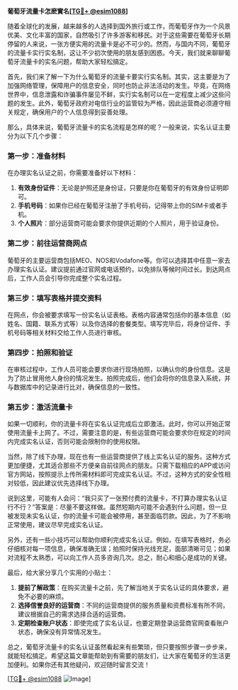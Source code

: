 **葡萄牙流量卡怎麽實名[[TG💪+ @esim1088](https://t.me/s/esim1088)]**

随着全球化的发展，越来越多的人选择到国外旅行或工作，而葡萄牙作为一个风景优美、文化丰富的国家，自然吸引了许多游客和移民。对于这些需要在葡萄牙长期停留的人来说，一张方便实用的流量卡是必不可少的。然而，与国内不同，葡萄牙的流量卡实行实名制，这让不少初次使用的朋友感到困惑。今天，我们就来聊聊葡萄牙流量卡的实名问题，帮助大家轻松搞定。

首先，我们来了解一下为什么葡萄牙的流量卡要实行实名制。其实，这主要是为了加强网络管理，保障用户的信息安全，同时也防止非法活动的发生。毕竟，在网络世界中，信息泄露和诈骗事件屡见不鲜，实行实名制可以在一定程度上减少这些问题的发生。此外，葡萄牙政府对电信行业的监管较为严格，因此运营商必须遵守相关规定，确保用户的个人信息得到妥善处理。

那么，具体来说，葡萄牙流量卡的实名流程是怎样的呢？一般来说，实名认证主要分为以下几个步骤：

### **第一步：准备材料**
在办理实名认证之前，你需要准备好以下材料：
1. **有效身份证件**：无论是护照还是身份证，只要是你在葡萄牙的有效身份证明即可。
2. **手机号码**：如果你已经在葡萄牙注册了手机号码，记得带上你的SIM卡或者手机。
3. **个人照片**：部分运营商可能会要求你提供近期的个人照片，用于验证身份。

### **第二步：前往运营商网点**
葡萄牙的主要运营商包括MEO、NOS和Vodafone等。你可以选择其中任意一家去办理实名认证。建议提前通过官网或电话预约，以免排队等候时间过长。到达网点后，工作人员会引导你完成整个实名过程。

### **第三步：填写表格并提交资料**
在网点，你会被要求填写一份实名认证表格。表格内容通常包括你的基本信息（如姓名、国籍、联系方式等）以及你选择的套餐类型。填写完毕后，将身份证件、手机号码等相关材料交给工作人员进行审核。

### **第四步：拍照和验证**
在审核过程中，工作人员可能会要求你进行现场拍照，以确认你的身份信息。这是为了防止冒用他人身份的情况发生。拍照完成后，他们会将你的信息录入系统，并与数据库中的记录进行比对，确保信息的一致性。

### **第五步：激活流量卡**
如果一切顺利，你的流量卡将在实名认证完成后立即激活。此时，你可以开始正常使用流量卡上网了。不过，需要注意的是，有些运营商可能会要求你在规定的时间内完成实名认证，否则可能会限制你的使用权限。

当然，除了线下办理，现在也有一些运营商提供了线上实名认证的服务。这种方式更加便捷，尤其适合那些不方便亲自前往网点的朋友。只需下载相应的APP或访问官方网站，按照提示上传所需材料即可完成实名认证。不过，这种方式的安全性相对较低，因此建议优先选择线下办理。

说到这里，可能有人会问：“我只买了一张预付费的流量卡，不打算办理实名认证行不行？”答案是：尽量不要这样做。虽然短期内可能不会遇到什么问题，但一旦被发现未实名认证，你的流量卡可能会被停用，甚至面临罚款。因此，为了不影响正常使用，建议尽早完成实名认证。

另外，还有一些小技巧可以帮助你顺利完成实名认证。例如，在填写表格时，务必仔细核对每一项信息，确保准确无误；拍照时保持光线充足，面部清晰可见；如果对流程不太熟悉，可以向工作人员多咨询几次。总之，耐心和细心是成功的关键。

最后，给大家分享几个实用的小贴士：
1. **提前了解政策**：在购买流量卡之前，先了解当地关于实名认证的具体要求，避免不必要的麻烦。
2. **选择信誉良好的运营商**：不同的运营商提供的服务质量和资费标准有所不同，建议根据自己的需求选择合适的运营商。
3. **定期检查账户状态**：即使完成了实名认证，也要定期登录运营商官网查看账户状态，确保没有异常情况发生。

总之，葡萄牙流量卡的实名认证虽然看起来有些繁琐，但只要按照步骤一步步来，就能轻松搞定。希望这篇文章能帮助到有需要的朋友们，让大家在葡萄牙的生活更加便利。如果你还有其他疑问，欢迎随时留言交流！

[[TG💪+ @esim1088](https://t.me/s/esim1088) ![Image](https://i.postimg.cc/4NQfJmqS/Snipaste-2025-05-13-00-14-12.png)]